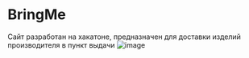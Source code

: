 # BringMe
Сайт разработан на хакатоне, предназначен для доставки изделий производителя в пункт выдачи
![image](https://github.com/Opilochka/BringMe/assets/105925166/469bd7bc-f5fe-4ab9-8b8c-578f1dee0849)
